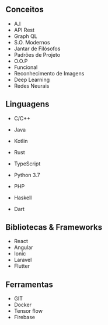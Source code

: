 ## Conceitos
- A.I
- API Rest
- Graph QL
- S.O. Modernos
- Jantar de Filósofos
- Padrões de Projeto
- O.O.P
- Funcional
- Reconhecimento de Imagens
- Deep Learning
- Redes Neurais

## Linguagens
- C/C++
- Java
- Kotlin
- Rust
- TypeScript
- Python 3.7
- PHP
- Haskell

- Dart  

## Bibliotecas & Frameworks

- React
- Angular
- Ionic
- Laravel
- Flutter

## Ferramentas

- GIT
- Docker
- Tensor flow
- Firebase

